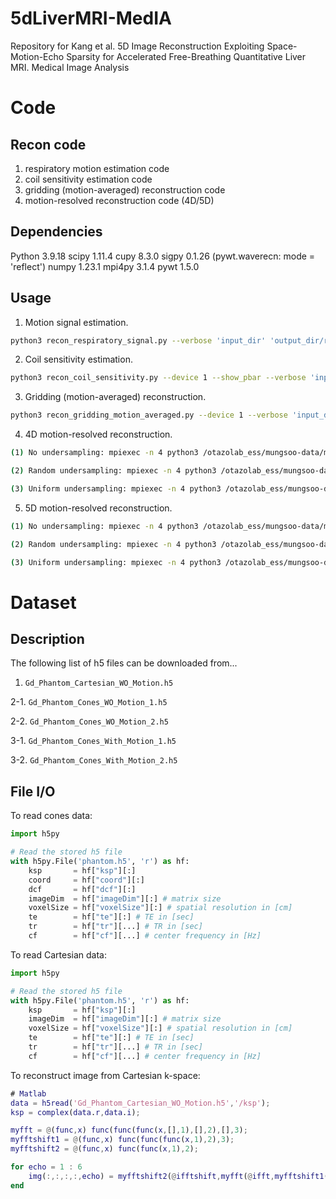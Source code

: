 # 5dLiverMRI-MedIA
Repository for Kang et al. 5D Image Reconstruction Exploiting Space-Motion-Echo Sparsity for Accelerated Free-Breathing Quantitative Liver MRI. Medical Image Analysis

# Code

## Recon code

1. respiratory motion estimation code
2. coil sensitivity estimation code
3. gridding (motion-averaged) reconstruction code
4. motion-resolved reconstruction code (4D/5D)
   
## Dependencies

Python 3.9.18
scipy 1.11.4
cupy 8.3.0
sigpy 0.1.26 (pywt.waverecn: mode = 'reflect') 
numpy 1.23.1
mpi4py 3.1.4
pywt 1.5.0

## Usage

1. Motion signal estimation.
```bash 
python3 recon_respiratory_signal.py --verbose 'input_dir' 'output_dir/resp'
```

2. Coil sensitivity estimation.
```bash 
python3 recon_coil_sensitivity.py --device 1 --show_pbar --verbose 'input_dir' 'output_dir/mps'
```

3. Gridding (motion-averaged) reconstruction.
```bash 
python3 recon_gridding_motion_averaged.py --device 1 --verbose 'input_dir' 'output_dir'
```

4. 4D motion-resolved reconstruction.
```bash
(1) No undersampling: mpiexec -n 4 python3 /otazolab_ess/mungsoo-data/motion_resolved_recon_tools/Cones/recon/bin/recon_4D_motion_resolved_PDHG.py --num_bins 4 --lambda1 1e-6 --multi_gpu --show_pbar --verbose 'input_dir' 'output_dir'

(2) Random undersampling: mpiexec -n 4 python3 /otazolab_ess/mungsoo-data/motion_resolved_recon_tools/Cones/recon/bin/recon_4D_motion_resolved_PDHG_undersampling.py --num_bins 4 --lambda1 1e-6 --undersampling 60 --random --multi_gpu --show_pbar --verbose 'input_dir' 'output_dir'

(3) Uniform undersampling: mpiexec -n 4 python3 /otazolab_ess/mungsoo-data/motion_resolved_recon_tools/Cones/recon/bin/recon_4D_motion_resolved_PDHG_undersampling.py --num_bins 4 --lambda1 1e-6 --undersampling 60 --multi_gpu --show_pbar --verbose 'input_dir' 'output_dir'
```

5. 5D motion-resolved reconstruction.
```bash
(1) No undersampling: mpiexec -n 4 python3 /otazolab_ess/mungsoo-data/motion_resolved_recon_tools/Cones/recon/bin/recon_5D_motion_resolved_PDHG.py --num_bins 4 --lambda1 1e-6 --lambda2 8e-7 --lambda3 3e-6 --multi_gpu --show_pbar --verbose 'input_dir' 'output_dir'

(2) Random undersampling: mpiexec -n 4 python3 /otazolab_ess/mungsoo-data/motion_resolved_recon_tools/Cones/recon/bin/recon_5D_motion_resolved_PDHG_undersampling.py --num_bins 4 --lambda1 1e-6 --lambda2 8e-7 --lambda3 3e-6 --undersampling 60 --random --multi_gpu --show_pbar --verbose 'input_dir' 'output_dir'

(3) Uniform undersampling: mpiexec -n 4 python3 /otazolab_ess/mungsoo-data/motion_resolved_recon_tools/Cones/recon/bin/recon_5D_motion_resolved_PDHG_undersampling.py --num_bins 4 --lambda1 1e-6 --lambda2 8e-7 --lambda3 3e-6 --undersampling 60 --multi_gpu --show_pbar --verbose 'input_dir' 'output_dir'
```

# Dataset

## Description 

The following list of h5 files can be downloaded from...

1. `Gd_Phantom_Cartesian_WO_Motion.h5`
   
2-1. `Gd_Phantom_Cones_WO_Motion_1.h5`

2-2. `Gd_Phantom_Cones_WO_Motion_2.h5`

3-1. `Gd_Phantom_Cones_With_Motion_1.h5`

3-2. `Gd_Phantom_Cones_With_Motion_2.h5`

## File I/O

To read cones data:
```python
import h5py

# Read the stored h5 file
with h5py.File('phantom.h5', 'r') as hf:
    ksp       = hf["ksp"][:]
    coord     = hf["coord"][:]
    dcf       = hf["dcf"][:]
    imageDim  = hf["imageDim"][:] # matrix size
    voxelSize = hf["voxelSize"][:] # spatial resolution in [cm]
    te        = hf["te"][:] # TE in [sec]
    tr        = hf["tr"][...] # TR in [sec]
    cf        = hf["cf"][...] # center frequency in [Hz] 
```

To read Cartesian data:
```python
import h5py

# Read the stored h5 file
with h5py.File('phantom.h5', 'r') as hf:
    ksp       = hf["ksp"][:]
    imageDim  = hf["imageDim"][:] # matrix size
    voxelSize = hf["voxelSize"][:] # spatial resolution in [cm]
    te        = hf["te"][:] # TE in [sec]
    tr        = hf["tr"][...] # TR in [sec]
    cf        = hf["cf"][...] # center frequency in [Hz] 
```

To reconstruct image from Cartesian k-space:
```matlab
# Matlab
data = h5read('Gd_Phantom_Cartesian_WO_Motion.h5','/ksp');
ksp = complex(data.r,data.i);

myfft = @(func,x) func(func(func(x,[],1),[],2),[],3);
myfftshift1 = @(func,x) func(func(func(x,1),2),3);
myfftshift2 = @(func,x) func(func(x,1),2);

for echo = 1 : 6
    img(:,:,:,:,echo) = myfftshift2(@ifftshift,myfft(@ifft,myfftshift1(@fftshift,ksp(:,:,:,:,echo))));
end
```

